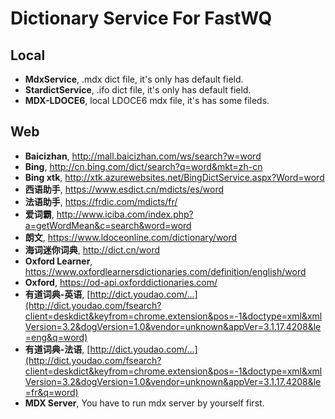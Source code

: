 # Dictionary Service For FastWQ

## Local

  - **MdxService**, .mdx dict file, it's only has default field.
  - **StardictService**, .ifo dict file, it's only has default field.
  - **MDX-LDOCE6**, local LDOCE6 mdx file, it's has some fileds. 

## Web

  - **Baicizhan**, http://mall.baicizhan.com/ws/search?w=word
  - **Bing**, http://cn.bing.com/dict/search?q=word&mkt=zh-cn
  - **Bing xtk**, http://xtk.azurewebsites.net/BingDictService.aspx?Word=word
  - **西语助手**, https://www.esdict.cn/mdicts/es/word
  - **法语助手**, https://frdic.com/mdicts/fr/
  - **爱词霸**, http://www.iciba.com/index.php?a=getWordMean&c=search&word=word
  - **朗文**, https://www.ldoceonline.com/dictionary/word
  - **海词迷你词典**, http://dict.cn/word
  - **Oxford Learner**, https://www.oxfordlearnersdictionaries.com/definition/english/word
  - **Oxford**, https://od-api.oxforddictionaries.com/
  - **有道词典-英语**, [http://dict.youdao.com/...](http://dict.youdao.com/fsearch?client=deskdict&keyfrom=chrome.extension&pos=-1&doctype=xml&xmlVersion=3.2&dogVersion=1.0&vendor=unknown&appVer=3.1.17.4208&le=eng&q=word)
  - **有道词典-法语**, [http://dict.youdao.com/...](http://dict.youdao.com/fsearch?client=deskdict&keyfrom=chrome.extension&pos=-1&doctype=xml&xmlVersion=3.2&dogVersion=1.0&vendor=unknown&appVer=3.1.17.4208&le=fr&q=word)
  - **MDX Server**, You have to run mdx server by yourself first.
